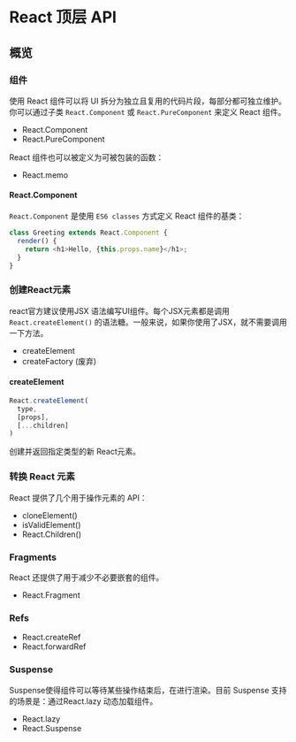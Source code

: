 # React 顶层 API

## 概览

### 组件

使用 React 组件可以将 UI 拆分为独立且复用的代码片段，每部分都可独立维护。你可以通过子类 `React.Component` 或 `React.PureComponent` 来定义 React 组件。

* React.Component
* React.PureComponent

React 组件也可以被定义为可被包装的函数：

* React.memo

#### React.Component

`React.Component` 是使用 `ES6 classes` 方式定义 React 组件的基类：

```js
class Greeting extends React.Component {
  render() {
    return <h1>Hello, {this.props.name}</h1>;
  }
}
```


### 创建React元素

react官方建议使用JSX 语法编写UI组件。每个JSX元素都是调用 `React.createElement()` 的语法糖。一般来说，如果你使用了JSX，就不需要调用一下方法。

* createElement
* createFactory (废弃)

#### createElement

```js
React.createElement(
  type,
  [props],
  [...children]
)
```
创建并返回指定类型的新 React元素。



### 转换 React 元素

React 提供了几个用于操作元素的 API：

* cloneElement()
* isValidElement()
* React.Children()


### Fragments

React 还提供了用于减少不必要嵌套的组件。

* React.Fragment


### Refs

* React.createRef
* React.forwardRef



### Suspense

Suspense使得组件可以等待某些操作结束后，在进行渲染。目前 Suspense 支持的场景是：通过React.lazy 动态加载组件。

* React.lazy
* React.Suspense